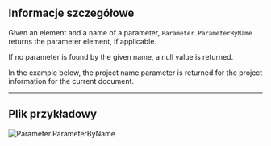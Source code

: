 ## Informacje szczegółowe
Given an element and a name of a parameter, `Parameter.ParameterByName` returns the parameter element, if applicable.

If no parameter is found by the given name, a null value is returned.

In the example below, the project name parameter is returned for the project information for the current document.

___
## Plik przykładowy

![Parameter.ParameterByName](./Revit.Elements.Parameter.ParameterByName_img.jpg)
